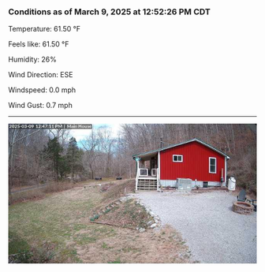 ### Conditions as of March 9, 2025 at 12:52:26 PM CDT 

Temperature: 61.50 &deg;F

Feels like: 61.50 &deg;F

Humidity: 26%

Wind Direction: ESE

Windspeed: 0.0 mph

Wind Gust: 0.7 mph

---

<img src="./images/latest.jpeg"/>

